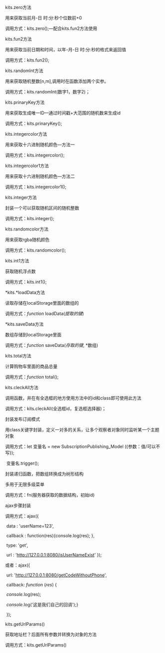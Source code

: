 kits.zero方法

用来获取当前月-日 时:分:秒个位数前+0

调用方式：kits.zero();—配合kits.fun2方法使用

kits.fun2方法

用来获取当前日期和时间，以年-月-日  时:分:秒的格式来返回值

调用方式：kits.fun2();





kits.randomInt方法

用来获取随机整数[n,m],调用时在函数添加两个实参。

调用方式：kits.randomInt(数字1，数字2)；





kits.prinaryKey方法

用来获取生成唯一ID—通过时间戳+大范围的随机数来生成id

调用方式：kits.prinaryKey();





kits.integercolor方法

用来获取十六进制随机颜色—方法一

调用方式：kits.integercolor();

kits.integercolor1方法

用来获取十六进制随机颜色—方法二

调用方式：kits.integercolor1();





kits.integer方法

封装一个可以获取随机区间的随机整数

调用方式：kits.integer();





kits.randomcolor方法

用来获取rgba随机颜色

调用方式：kits.randomcolor();





kits.int1方法

获取随机浮点数

调用方式：kits.int1();





*kits.*loadData方法

读取存储在localStorage里面的数组的

调用方式：*function* loadData(*提取的键*)

*kits.saveData方法

数组存储到localStorage里面

调用方式：*function* saveData(*存取的键*, *数组)





kits.total方法

计算购物车里面的商品总量

调用方式：*function* total();





kits.cleckAll方法

调用函数，并在有全选框的地方使用方法中的id和class即可使用此方法

调用方式：kits.cleckAll(全选框id，复选框选择器)；





封装发布订阅模式

用class关键字封装，定义一对多的关系，让多个观察者对象同时监听某一个主题对象

调用方式：let 变量名 = new SubscriptionPublishing_Model ({参数：值/可以不写});

​                   变量名.trigger();



封装递归函数，把数组转换成为树形结构

多用于无限多级菜单

调用方式：fn(服务器获取的数据结构，初始id)



ajax步骤封装

调用方式：ajax({

​      data : 'userName=123',

​      callback : function(res){console.log(res); },

​      type: 'get',

​      url : 'http://127.0.0.1:8080/isUserNameExist'  });

或者：ajax({

​        url: 'http://127.0.0.1:8080/getCodeWithoutPhone',

​        callback: *function* (*res*) {

​            *console*.log(res);

​            *console*.log('这是我们自己的回调');}

​    });



kits.getUrlParams()

获取地址栏？后面所有参数并转换为对象的方法

调用方式：kits.getUrlParams()